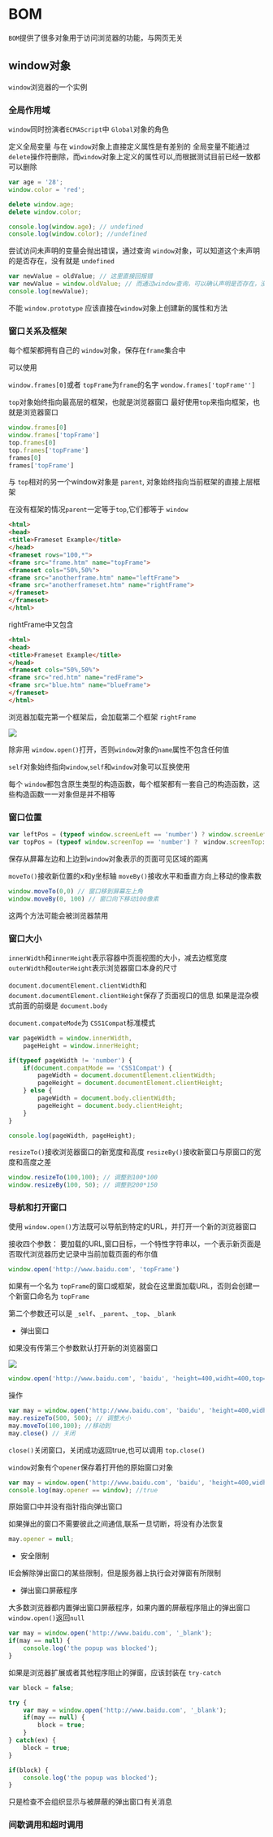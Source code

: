 # BOM

`BOM`提供了很多对象用于访问浏览器的功能，与网页无关

## window对象

`window`浏览器的一个实例

### 全局作用域

`window`同时扮演者`ECMAScript`中 `Global`对象的角色

定义全局变量 与在 `window`对象上直接定义属性是有差别的
全局变量不能通过 `delete`操作符删除，而`window`对象上定义的属性可以,而根据测试目前已经一致都可以删除

```js
var age = '28';
window.color = 'red';

delete window.age;
delete window.color;

console.log(window.age); // undefined
console.log(window.color); //undefined
```

尝试访问未声明的变量会抛出错误，通过查询 `window`对象，可以知道这个未声明的是否存在，没有就是 `undefined`
```js
var newValue = oldValue; // 这里直接回报错
var newValue = window.oldValue; // 而通过window查询，可以确认声明是否存在，没有就是undefined
console.log(newValue);
```

不能 `window.prototype` 应该直接在`window`对象上创建新的属性和方法

### 窗口关系及框架

每个框架都拥有自己的 `window`对象，保存在`frame`集合中

可以使用

`window.frames[0]`或者 `topFrame`为`frame`的名字 `wondow.frames['topFrame'']`

`top`对象始终指向最高层的框架，也就是浏览器窗口
最好使用`top`来指向框架，也就是浏览器窗口

```js
window.frames[0]
window.frames['topFrame']
top.frames[0]
top.frames['topFrame']
frames[0]
frames['topFrame']
```

与 `top`相对的另一个window对象是 `parent`, 对象始终指向当前框架的直接上层框架

在没有框架的情况`parent`一定等于`top`,它们都等于 `window`

```html
<html>
<head>
<title>Frameset Example</title>
</head>
<frameset rows="100,*">
<frame src="frame.htm" name="topFrame">
<frameset cols="50%,50%">
<frame src="anotherframe.htm" name="leftFrame">
<frame src="anotherframeset.htm" name="rightFrame">
</frameset>
</frameset>
</html>

```
rightFrame中又包含

```html
<html>
<head>
<title>Frameset Example</title>
</head>
<frameset cols="50%,50%">
<frame src="red.htm" name="redFrame">
<frame src="blue.htm" name="blueFrame">
</frameset>
</html>
```

浏览器加载完第一个框架后，会加载第二个框架 `rightFrame`

![](images/jingtong_9.png)

除非用 `window.open()`打开，否则`window`对象的`name`属性不包含任何值

`self`对象始终指向`window`,`self`和`window`对象可以互换使用

每个 `window`都包含原生类型的构造函数，每个框架都有一套自己的构造函数，这些构造函数一一对象但是并不相等

### 窗口位置

```js
var leftPos = (typeof window.screenLeft == 'number') ? window.screenLeft:window.screenX;
var topPos = (typeof window.screenTop == 'number') ?　window.screenTop:window.screenY;
```

保存从屏幕左边和上边到`window`对象表示的页面可见区域的距离

`moveTo()`接收新位置的x和y坐标轴
`moveBy()`接收水平和垂直方向上移动的像素数

```js
window.moveTo(0,0) // 窗口移到屏幕左上角
window.moveBy(0, 100) // 窗口向下移动100像素
```

这两个方法可能会被浏览器禁用


### 窗口大小

`innerWidth`和`innerHeight`表示容器中页面视图的大小，减去边框宽度
`outerWidth`和`outerHeight`表示浏览器窗口本身的尺寸

`document.documentElement.clientWidth`和 `document.documentElement.clientHeight`保存了页面视口的信息
如果是混杂模式前面的前缀是 `document.body`

`document.compateMode`为 `CSS1Compat`标准模式

```js
var pageWidth = window.innerWidth,
    pageHeight = window.innerHeight;

if(typeof pageWidth != 'number') {
    if(document.compatMode == 'CSS1Compat') {
        pageWidth = document.documentElement.clientWidth;
        pageHeight = document.documentElement.clientHeight;
    } else {
        pageWidth = document.body.clientWidth;
        pageHeight = document.body.clientHeight;
    }
}

console.log(pageWidth, pageHeight);
```

`resizeTo()`接收浏览器窗口的新宽度和高度
`resizeBy()`接收新窗口与原窗口的宽度和高度之差

```js
window.resizeTo(100,100); // 调整到100*100
window.resizeBy(100, 50); // 调整到200*150
```

### 导航和打开窗口

使用 `window.open()`方法既可以导航到特定的URL，并打开一个新的浏览器窗口

接收四个参数： 要加载的URL,窗口目标，一个特性字符串以，一个表示新页面是否取代浏览器历史记录中当前加载页面的布尔值

```js
window.open('http://www.baidu.com', 'topFrame')
```

如果有一个名为 `topFrame`的窗口或框架，就会在这里面加载URL，否则会创建一个新窗口命名为 `topFrame`

第二个参数还可以是 `_self`、`_parent`、`_top`、`_blank`

- 弹出窗口

如果没有传第三个参数默认打开新的浏览器窗口

![](images/jingtong_10.png)

```js
window.open('http://www.baidu.com', 'baidu', 'height=400,widht=400,top=10,left=10,resizable=yes')
```

操作

```js
var may = window.open('http://www.baidu.com', 'baidu', 'height=400,widht=400,top=10,left=10,resizable=yes')
may.resizeTo(500, 500); // 调整大小
may.moveTo(100,100); //移动到
may.close() // 关闭
```

`close()`关闭窗口，关闭成功返回true,也可以调用 `top.close()`

`window`对象有个`opener`保存着打开他的原始窗口对象

```js
var may = window.open('http://www.baidu.com', 'baidu', 'height=400,widht=400,top=10,left=10,resizable=yes');
console.log(may.opener == window); //true
```
原始窗口中并没有指针指向弹出窗口

如果弹出的窗口不需要彼此之间通信,联系一旦切断，将没有办法恢复

```js
may.opener = null;
```

- 安全限制

IE会解除弹出窗口的某些限制，但是服务器上执行会对弹窗有所限制

- 弹出窗口屏蔽程序

大多数浏览器都内置弹出窗口屏蔽程序，如果内置的屏蔽程序阻止的弹出窗口`window.open()`返回`null`

```js
var may = window.open('http://www.baidu.com', '_blank');
if(may == null) {
    console.log('the popup was blocked');
}
```

如果是浏览器扩展或者其他程序阻止的弹窗，应该封装在 `try-catch`

```js
var block = false;

try {
    var may = window.open('http://www.baidu.com', '_blank');
    if(may == null) {
        block = true;
    }
} catch(ex) {
    block = true;
}

if(block) {
    console.log('the popup was blocked');
}
```

只是检查不会组织显示与被屏蔽的弹出窗口有关消息

### 间歇调用和超时调用


